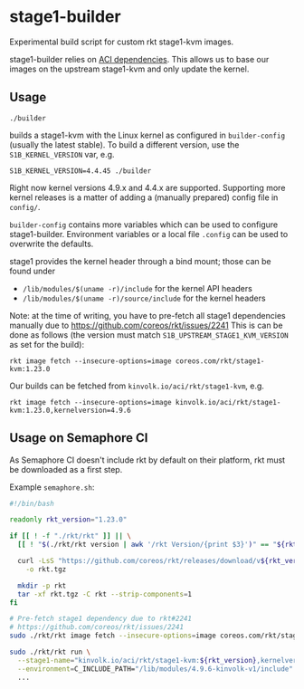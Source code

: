 # stage1-builder

Experimental build script for custom rkt stage1-kvm images.

stage1-builder relies on [ACI dependencies](https://github.com/appc/spec/blob/master/spec/aci.md).
This allows us to base our images on the upstream stage1-kvm and only
update the kernel.

## Usage

```
./builder
```

builds a stage1-kvm with the Linux kernel as configured in `builder-config`
(usually the latest stable).  To build a different version, use the
`S1B_KERNEL_VERSION` var, e.g.

```
S1B_KERNEL_VERSION=4.4.45 ./builder
```

Right now kernel versions 4.9.x and 4.4.x are supported. Supporting more
kernel releases is a matter of adding a (manually prepared) config file in
`config/`.

`builder-config` contains more variables which can be used to configure
stage1-builder. Environment variables or a local file `.config` can be
used to overwrite the defaults.

stage1 provides the kernel header through a bind mount; those can be
found under

* `/lib/modules/$(uname -r)/include` for the kernel API headers
* `/lib/modules/$(uname -r)/source/include` for the kernel headers

Note: at the time of writing, you have to pre-fetch all stage1 dependencies
manually due to https://github.com/coreos/rkt/issues/2241
This is can be done as follows (the version must match
`S1B_UPSTREAM_STAGE1_KVM_VERSION` as set for the build):

```
rkt image fetch --insecure-options=image coreos.com/rkt/stage1-kvm:1.23.0
```

Our builds can be fetched from `kinvolk.io/aci/rkt/stage1-kvm`, e.g.

```
rkt image fetch --insecure-options=image kinvolk.io/aci/rkt/stage1-kvm:1.23.0,kernelversion=4.9.6
```

## Usage on Semaphore CI

As Semaphore CI doesn't include rkt by default on their platform, rkt must be
downloaded as a first step.

Example `semaphore.sh`:

```bash
#!/bin/bash

readonly rkt_version="1.23.0"

if [[ ! -f "./rkt/rkt" ]] || \
  [[ ! "$(./rkt/rkt version | awk '/rkt Version/{print $3}')" == "${rkt_version}" ]]; then

  curl -LsS "https://github.com/coreos/rkt/releases/download/v${rkt_version}/rkt-v${rkt_version}.tar.gz" \
    -o rkt.tgz

  mkdir -p rkt
  tar -xf rkt.tgz -C rkt --strip-components=1
fi

# Pre-fetch stage1 dependency due to rkt#2241
# https://github.com/coreos/rkt/issues/2241
sudo ./rkt/rkt image fetch --insecure-options=image coreos.com/rkt/stage1-kvm:${rkt_version}

sudo ./rkt/rkt run \
  --stage1-name="kinvolk.io/aci/rkt/stage1-kvm:${rkt_version},kernelversion=4.9.6" \
  --environment=C_INCLUDE_PATH="/lib/modules/4.9.6-kinvolk-v1/include" \
  ...
```
